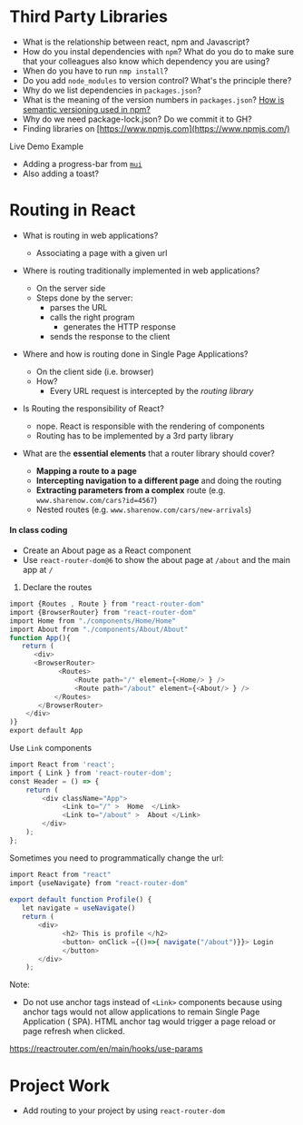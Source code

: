 # Third Party Libraries


- What is the relationship between react, npm and Javascript?
- How do you instal dependencies with `npm`? What do you do to make sure that your colleagues also know which dependency you are using?
- When do you have to run `nmp install`?
- Do you add `node_modules` to version control? What's the principle there?
- Why do we list dependencies in `packages.json`?
- What is the meaning of the version numbers in `packages.json`? [How is semantic versioning used in npm?](https://docs.npmjs.com/about-semantic-versioning)
- Why do we need package-lock.json? Do we commit it to GH?
- Finding libraries on [https://www.npmjs.com](https://www.npmjs.com/)

Live Demo Example

- Adding a progress-bar from [`mui`](https://mui.com/material-ui/react-progress/)
- Also adding a toast?



# Routing in React


- What is routing in web applications?
	- Associating a page with a given url 



- Where is routing traditionally implemented in web applications?
	- On the server side
	- Steps done by the server: 
		- parses the URL
		- calls the right program
			- generates the HTTP response
		- sends the response to the client



- Where and how is routing done in Single Page Applications? 
	- On the client side (i.e. browser)
	- How? 
		- Every URL request is intercepted by the *routing library*



- Is Routing the responsibility of React?
	- nope. React is responsible with the rendering of components
	- Routing has to be implemented by a 3rd party library



- What are the **essential elements** that a router library should cover? 
	- **Mapping a route to a page**
	- **Intercepting navigation to a different page** and doing the routing
	- **Extracting parameters from a complex** route (e.g. `www.sharenow.com/cars?id=4567`) 
	- Nested routes (e.g. `www.sharenow.com/cars/new-arrivals`)


#### In class coding

- Create an About page as a React component
- Use `react-router-dom@6` to show the about page at `/about` and the main app at `/`

1. Declare the routes
```javascript
import {Routes , Route } from "react-router-dom" 
import {BrowserRouter} from "react-router-dom"
import Home from "./components/Home/Home" 
import About from "./components/About/About" 
function App(){ 
   return ( 
      <div> 
      <BrowserRouter>
	        <Routes> 
	            <Route path="/" element={<Home/> } /> 
	            <Route path="/about" element={<About/> } /> 
	       </Routes> 
       </BrowserRouter>
    </div> 
)} 
export default App
```

Use `Link` components 

```javascript
import React from 'react'; 
import { Link } from 'react-router-dom';  
const Header = () => { 
    return ( 
        <div className="App"> 
             <Link to="/" >  Home  </Link> 
             <Link to="/about" >  About </Link> 
        </div> 
    ); 
};
```

Sometimes you need to programmatically change the url:

```javascript
import React from "react" 
import {useNavigate} from "react-router-dom" 
  
export default function Profile() { 
   let navigate = useNavigate() 
   return ( 
	   <div> 
	         <h2> This is profile </h2> 
	         <button> onClick ={()=>{ navigate("/about")}}> Login 
	         </button> 
	   </div> 
	);
```

Note:
- Do not use anchor tags instead of `<Link>` components because using anchor tags would not allow applications to remain Single Page Application ( SPA). HTML anchor tag would trigger a page reload or page refresh when clicked. 



https://reactrouter.com/en/main/hooks/use-params



# Project Work
- Add routing to your project by using `react-router-dom`
